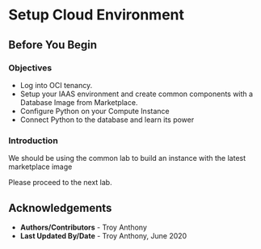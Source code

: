 # Setup Cloud Environment

## Before You Begin
### Objectives
- Log into OCI tenancy.
- Setup your IAAS environment and create common components with a Database Image from Marketplace.
- Configure Python on your Compute Instance
- Connect Python to the database and learn its power

### Introduction
We should be using the common lab to build an instance with the latest marketplace image


Please proceed to the next lab.

## Acknowledgements

- **Authors/Contributors** - Troy Anthony
- **Last Updated By/Date** - Troy Anthony, June 2020

